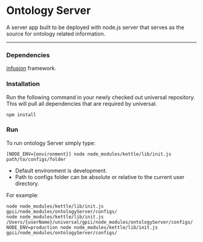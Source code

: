 Ontology Server
===

A server app built to be deployed with node.js server that serves as the source for ontology related information.

---

### Dependencies

[infusion](https://github.com/fluid-project/infusion) framework.

### Installation

Run the following command in your newly checked out universal repository. This
will pull all dependencies that are required by universal.

    npm install

### Run

To run ontology Server simply type:

    [NODE_ENV={environment}] node node_modules/kettle/lib/init.js path/to/configs/folder

- Default environment is development.
- Path to configs folder can be absolute or relative to the current user directory.

For example:

    node node_modules/kettle/lib/init.js gpii/node_modules/ontologyServer/configs/
    node node_modules/kettle/lib/init.js /Users/{userName}/universal/gpii/node_modules/ontologyServer/configs/
    NODE_ENV=production node node_modules/kettle/lib/init.js gpii/node_modules/ontologyServer/configs/
